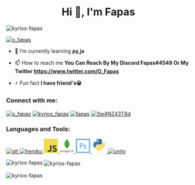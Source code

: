<h1 align="center">Hi 👋, I'm Fapas</h1>
<p align="left"> <img src="https://komarev.com/ghpvc/?username=kyrios-fapas&label=Profile%20views&color=b40ea6&style=plastic" alt="kyrios-fapas" /> </p>

<p align="left"> <a href="https://twitter.com/o_fapas" target="blank"><img src="https://img.shields.io/twitter/follow/o_fapas?logo=twitter&style=for-the-badge" alt="o_fapas" /></a> </p>

- 🌱 I’m currently learning **py,js**

- 📫 How to reach me **You Can Reach By My Discord Fapas#4549 Or My Twitter https://www.twitter.com/O_Fapas**

- ⚡ Fun fact **I have friend's😀**

<h3 align="left">Connect with me:</h3>
<p align="left">
<a href="https://twitter.com/o_fapas" target="blank"><img align="center" src="https://raw.githubusercontent.com/rahuldkjain/github-profile-readme-generator/neutral-icons/src/images/icons/Social/twitter.svg" alt="o_fapas" height="30" width="40" /></a>
<a href="https://instagram.com/kyrios_fapas" target="blank"><img align="center" src="https://raw.githubusercontent.com/rahuldkjain/github-profile-readme-generator/neutral-icons/src/images/icons/Social/instagram.svg" alt="kyrios_fapas" height="30" width="40" /></a>
<a href="https://www.youtube.com/c/fapas" target="blank"><img align="center" src="https://raw.githubusercontent.com/rahuldkjain/github-profile-readme-generator/neutral-icons/src/images/icons/Social/youtube.svg" alt="fapas" height="30" width="40" /></a>
<a href="https://discord.gg/3w4NZ43T8d" target="blank"><img align="center" src="https://raw.githubusercontent.com/rahuldkjain/github-profile-readme-generator/neutral-icons/src/images/icons/Social/discord.svg" alt="3w4NZ43T8d" height="30" width="40" /></a>
</p>

<h3 align="left">Languages and Tools:</h3>
<p align="left"> <a href="https://git-scm.com/" target="_blank"> <img src="https://www.vectorlogo.zone/logos/git-scm/git-scm-icon.svg" alt="git" width="40" height="40"/> </a> <a href="https://heroku.com" target="_blank"> <img src="https://www.vectorlogo.zone/logos/heroku/heroku-icon.svg" alt="heroku" width="40" height="40"/> </a> <a href="https://developer.mozilla.org/en-US/docs/Web/JavaScript" target="_blank"> <img src="https://raw.githubusercontent.com/devicons/devicon/master/icons/javascript/javascript-original.svg" alt="javascript" width="40" height="40"/> </a> <a href="https://www.mongodb.com/" target="_blank"> <img src="https://raw.githubusercontent.com/devicons/devicon/master/icons/mongodb/mongodb-original-wordmark.svg" alt="mongodb" width="40" height="40"/> </a> <a href="https://www.photoshop.com/en" target="_blank"> <img src="https://raw.githubusercontent.com/devicons/devicon/master/icons/photoshop/photoshop-line.svg" alt="photoshop" width="40" height="40"/> </a> <a href="https://www.python.org" target="_blank"> <img src="https://raw.githubusercontent.com/devicons/devicon/master/icons/python/python-original.svg" alt="python" width="40" height="40"/> </a> <a href="https://unity.com/" target="_blank"> <img src="https://www.vectorlogo.zone/logos/unity3d/unity3d-icon.svg" alt="unity" width="40" height="40"/> </a> </p>

<p><img align="left" src="https://github-readme-stats.vercel.app/api/top-langs?username=kyrios-fapas&show_icons=true&locale=en&layout=compact" alt="kyrios-fapas" /></p>

<p>&nbsp;<img align="center" src="https://github-readme-stats.vercel.app/api?username=kyrios-fapas&show_icons=true&locale=en" alt="kyrios-fapas" /></p>

<p><img align="center" src="https://github-readme-streak-stats.herokuapp.com/?user=kyrios-fapas&" alt="kyrios-fapas" /></p>
